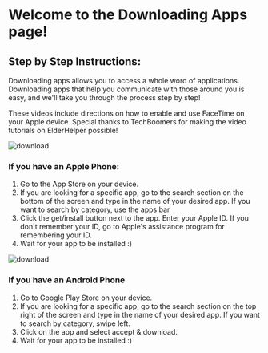 # Welcome to the Downloading Apps page!

## Step by Step Instructions:
Downloading apps allows you to access a whole word of applications. Downloading apps that help you communicate with those around you is easy, and we'll take you through the process step by step!

These videos include directions on how to enable and use FaceTime on your Apple device. Special thanks to TechBoomers for making the video tutorials on ElderHelper possible!

![download](https://user-images.githubusercontent.com/62727019/77828135-abc82b80-70e7-11ea-9896-5e639e5dcc04.jpg)
### If you have an Apple Phone:
1. Go to the App Store on your device.
2. If you are looking for a specific app, go to the search section on the bottom of the screen and type in the name of your desired app. If you want to search by category, use the apps bar
3. Click the get/install button next to the app. Enter your Apple ID. If you don't remember your ID, go to Apple's assistance program for remembering your ID.
4. Wait for your app to be installed :)

![download](https://user-images.githubusercontent.com/62727019/77828161-c6020980-70e7-11ea-943e-3f4b4b9df975.png)
### If you have an Android Phone
1. Go to Google Play Store on your device.
2. If you are looking for a specific app, go to the search section on the top right of the screen and type in the name of your desired app. If you want to search by category, swipe left.
3. Click on the app and select accept & download. 
4. Wait for your app to be installed :)
